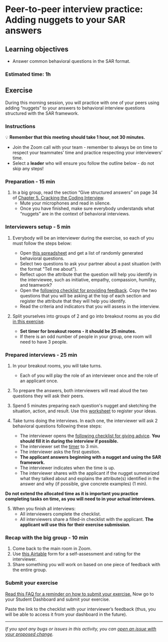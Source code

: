 # Peer-to-peer interview practice: Adding nuggets to your SAR answers

## Learning objectives

- Answer common behavioral questions in the SAR format.

### Estimated time: 1h

## Exercise

During this morning session, you will practice with one of your peers using adding “nuggets” to your answers to behavioral interview questions structured with the SAR framework.

### Instructions

💡 **Remember that this meeting should take 1 hour, not 30 minutes.**

- Join the Zoom call with your team - remember to always be on time to respect your teammates’ time and practice respecting your interviewers’ time.
- Select a **leader** who will ensure you follow the outline below - do not skip any steps!

### Preparation - 15 min

1. In a big group, read the section “Give structured answers” on page 34 of [Chapter 5. Cracking the Coding Interview](https://drive.google.com/file/d/1hQZzkNB4NeJ2vejNeqjUsy9ISnDsf98U/view).
   - Mute your microphones and read in silence.
   - Once you have finished, make sure everybody understands what “nuggets” are in the context of behavioral interviews.

### Interviewers setup - 5 min

1. Everybody will be an interviewer during the exercise, so each of you must follow the steps below:

   - Open [this spreadsheet](https://docs.google.com/spreadsheets/d/1pJ8BIhi39iYl6k498xqdAR_TfZhotunao2CTqF6L6Rs/edit#gid=2041017957) and get a list of randomly generated behavioral questions.
   - Select two questions to ask your partner about a past situation (with the format "Tell me about").
   - Reflect upon the attribute that the question will help you identify in the interviewee, such as initiative, empathy, compassion, humility, and teamwork?
   - Open the [following checklist for providing feedback](https://docs.google.com/document/d/1DrJNDzPpm_HCF9dyLOfmqxErlliP3ItiTpx3Wd8Bif8/edit#heading=h.za7e1fwup8u). Copy the two questions that you will be asking at the top of each section and register the attribute that they will help you identify.
   - Read the criteria and indicators that you will assess in the interview.

2. Split yourselves into groups of 2 and go into breakout rooms as you did [in this exercise](https://github.com/matovu-farid/curriculum-professional-skills/blob/main/job-search/job-searching-morning-session-using-breakout-rooms-for-interview-practice.md#what-are-breakout-rooms).
   - **Set timer for breakout rooms - it should be 25 minutes.**
   - If there is an odd number of people in your group, one room will need to have 3 people.

### Prepared interviews - 25 min

1. In your breakout rooms, you will take turns.

   - Each of you will play the role of an interviewer once and the role of an applicant once.

2. To prepare the answers, both interviewers will read aloud the two questions they will ask their peers.

3. Spend 5 minutes preparing each question's nugget and sketching the situation, action, and result. Use this [worksheet](​​https://docs.google.com/document/d/1Wn_ZC7v_z6L29VPgQDXl_zroKC3XHKWbwYlmi2ktlgo/edit#) to register your ideas.

4. Take turns doing the interviews. In each one, the interviewer will ask 2 behavioral questions following these steps:
   - The interviewer opens the [following checklist for giving advice](https://docs.google.com/document/d/1DrJNDzPpm_HCF9dyLOfmqxErlliP3ItiTpx3Wd8Bif8/edit#heading=h.za7e1fwup8u). **You should fill it in during the interview if possible.**
   - The interviewer set the [timer](https://vclock.com/timer/#countdown=00:03:00&date=2022-06-24T17:11:04&sound=xylophone&loop=1) to 3 min.
   - The interviewer asks the first question.
   - **The applicant answers beginning with a nugget and using the SAR framework.**
   - The interviewer indicates when the time is up.
   - The interviewer shares with the applicant if the nugget summarized what they talked about and explains the attribute(s) identified in the answer and why (if possible, give concrete examples) (1 min).

**Do not extend the allocated time as it is important you practice completing tasks on time, as you will need to in your actual interviews.**

5. When you finish all interviews:
   - All interviewers complete the checklist.
   - All interviewers share a filled-in checklist with the applicant. **The applicant will use this for their exercise submission**.

### Recap with the big group - 10 min

1. Come back to the main room in Zoom.
2. Use [this Airtable](https://airtable.com/shrclyLFtL6b5fMdT) form for a self-assessment and rating for the interviewer.
3. Share something you will work on based on one piece of feedback with the entire group.

### Submit your exercise

[Read this FAQ for a reminder on how to submit your exercise.](https://microverse.zendesk.com/hc/en-us/articles/360061344234)
Now go to your Student Dashboard and submit your exercise.

Paste the link to the checklist with your interviewer’s feedback (thus, you will be able to access it from your dashboard in the future).

---

_If you spot any bugs or issues in this activity, you can [open an issue with your proposed change](https://github.com/microverseinc/curriculum-transversal-skills/blob/main/git-github/articles/open_issue.md)._

